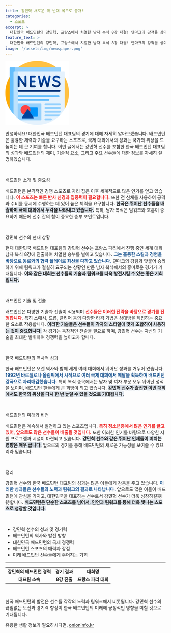 ```yaml
---
title: 강민혁 새로운 곡 반대 쪽으로 공개!
categories:
  - 스포츠
excerpt: >
  대한민국 배드민턴의 강민혁, 프랑스에서 치열한 남자 복식 8강 대결! 덴마크의 강적을 상대로 어떤 결과를 이끌어낼지, 팬들의 기대가 모아지고 있다.
feature_text: >
  대한민국 배드민턴의 강민혁, 프랑스에서 치열한 남자 복식 8강 대결! 덴마크의 강적을 상대로 어떤 결과를 이끌어낼지, 팬들의 기대가 모아지고 있다.
image: '/assets/img/newspaper.png'
---
```


<p><img src="/assets/img/newspaper.png" alt="kimp 속보" /></p>

<p>안녕하세요! 대한민국 배드민턴 대표팀의 경기에 대해 자세히 알아보겠습니다. 배드민턴은 훌륭한 체력과 기술을 요구하는 스포츠로, 국제 대회에서의 성과는 국가의 위상을 드높이는 데 큰 기여를 합니다. 이번 글에서는 강민혁 선수를 포함한 한국 배드민턴 대표팀의 성과와 배드민턴의 재미, 기술적 요소, 그리고 주요 선수들에 대한 정보를 자세히 설명하겠습니다.</p>

<p data-ke-size="size16">&nbsp;</p>

<p>배드민턴 소개 및 중요성</p>

<p>배드민턴은 본격적인 경쟁 스포츠로 자리 잡은 이후 세계적으로 많은 인기를 얻고 있습니다. <b><span style="color: #ee2323;">이 스포츠는 빠른 반사 신경과 집중력이 필요합니다.</span></b> 또한 전 신체를 사용하여 공격과 수비를 동시에 수행하는 데 있어 높은 체력을 요구합니다. <b><span style="background-color: #21538527;">한국은 뛰어난 선수들을 배출하며 국제 대회에서 두각을 나타내고 있습니다.</span></b> 특히, 남자 복식은 팀워크와 호흡이 중요하기 때문에 선수 간의 합이 중요한 승부 포인트입니다.</p>

<p data-ke-size="size16">&nbsp;</p>

<p>강민혁 선수의 현재 상황</p>

<p>현재 대한민국 배드민턴 대표팀의 강민혁 선수는 프랑스 파리에서 진행 중인 세계 대회 남자 복식 8강에 진출하여 치열한 승부를 벌이고 있습니다. <b><span style="color: #1a5490;">그는 훌륭한 스킬과 경험을 바탕으로 동료와의 협력 플레이로 최선을 다하고 있습니다.</span></b> 덴마크의 강팀과 맞붙어 승리하기 위해 팀워크가 절실히 요구되는 상황인 만큼 남자 복식에서의 흥미로운 경기가 기대됩니다. <b><span style="background-color: #21538527;">이와 같은 대회는 선수들의 기술과 팀워크를 더욱 발전시킬 수 있는 좋은 기회입니다.</span></b></p>

<p data-ke-size="size16">&nbsp;</p>

<p>배드민턴 기술 및 전술</p>

<p>배드민턴은 다양한 기술과 전술이 적용되며 <b><span style="color: #ee2323;">선수들은 이러한 전략을 바탕으로 경기를 진행합니다.</span></b> 특히 스매시, 드롭, 클리어 등의 다양한 타격 기법은 상대방을 제압하는 중요한 요소로 작용합니다. <b><span style="background-color: #21538527;">이러한 기술들은 선수들이 각자의 스타일에 맞게 조합하여 사용하는 것이 중요합니다.</span></b> 각 경기는 독창적인 전술을 필요로 하며, 강민혁 선수는 자신의 기술을 최대한 발휘하여 경쟁력을 높이고자 합니다.</p>

<p data-ke-size="size16">&nbsp;</p>

<p>한국 배드민턴의 역사적 성과</p>

<p>한국 배드민턴은 오랜 역사와 함께 세계 여러 대회에서 뛰어난 성과를 거두어 왔습니다. <b><span style="color: #1a5490;">1992년 바르셀로나 올림픽에서 시작으로 여러 국제 대회에서 메달을 획득하며 배드민턴 강국으로 자리매김했습니다.</span></b> 특히 복식 종목에서는 남자 및 여자 부문 모두 뛰어난 성적을 보이며, 배드민턴 팬들에게 큰 희망이 되고 있습니다. <b><span style="background-color: #21538527;">강민혁 선수가 출전한 이번 대회에서도 한국의 위상을 다시 한 번 높일 수 있을 것으로 기대됩니다.</span></b></p>

<p data-ke-size="size16">&nbsp;</p>

<p>배드민턴의 미래와 비전</p>

<p>배드민턴은 계속해서 발전하고 있는 스포츠입니다. <b><span style="color: #ee2323;">특히 청소년층에서 많은 인기를 끌고 있어, 앞으로도 많은 선수들이 배출될 것입니다.</span></b> 또한 이러한 인기를 바탕으로 다양한 지원 프로그램과 시설이 마련되고 있습니다. <b><span style="background-color: #21538527;">강민혁 선수와 같은 뛰어난 인재들이 미치는 영향은 매우 큽니다.</span></b> 앞으로의 경기를 통해 배드민턴의 새로운 가능성을 보여줄 수 있으리라 믿습니다.</p>

<p data-ke-size="size16">&nbsp;</p>

<p>정리</p>

<p>강민혁 선수와 한국 배드민턴 대표팀의 성과는 많은 이들에게 감동을 주고 있습니다. <b><span style="color: #1a5490;">이러한 성과들은 선수들의 노력과 팀워크의 결과로 나타납니다.</span></b> 앞으로도 많은 이들이 배드민턴에 관심을 가지고, 대한민국을 대표하는 선수로서 강민혁 선수가 더욱 성장하길期待합니다. <b><span style="background-color: #21538527;">배드민턴은 단순한 스포츠를 넘어서, 인연과 팀워크를 통해 더욱 빛나는 스포츠로 성장할 것입니다.</span></b></p>

<p data-ke-size="size16">&nbsp;</p>

<ul>
    <li>강민혁 선수의 성과 및 경기력</li>
    <li>배드민턴의 역사와 발전 방향</li>
    <li>대한민국 배드민턴의 국제 경쟁력</li>
    <li>배드민턴 스포츠의 매력과 장점</li>
    <li>미래 배드민턴 선수들에게 주어지는 기회</li>
</ul>

<hr>

<table>
    <tr>
        <td style="text-align: center; height: 17px;"><b>강민혁의 배드민턴 경력</b></td>
        <td style="text-align: center; height: 17px;"><b>경기 결과</b></td>
        <td style="text-align: center; height: 17px;"><b>대회명</b></td>
    </tr>
    <tr>
        <td style="text-align: center; height: 17px;"><b>대표팀 소속</b></td>
        <td style="text-align: center; height: 17px;"><b>8강 진출</b></td>
        <td style="text-align: center; height: 17px;"><b>프랑스 파리 대회</b></td>
    </tr>
</table>

<p data-ke-size="size16">&nbsp;</p> 

<p>한국 배드민턴의 발전은 선수들 각각의 노력과 팀워크에서 비롯됩니다. 강민혁 선수의 끊임없는 도전과 경기력 향상이 한국 배드민턴의 미래에 긍정적인 영향을 미칠 것으로 기대됩니다.</p>
유용한 생활 정보가 필요하시다면, <a href="https://onioninfo.kr" rel="dofollow">onioninfo.kr</a>



